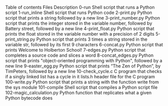 Table of contents
Files	Description
0-run	Shell script that runs a Python script
1-run_inline	Shell script that runs Python code
2-print.py	Python script that prints a string followed by a new line
3-print_number.py	Python script that prints the integer stored in the variable number, followed by Battery street, followed by a new line
4-print_float.py	Python script that prints the float stored in the variable number with a precision of 2 digits
5-print_string.py	Python script that prints 3 times a string stored in the variable str, followed by its first 9 characters
6-concat.py	Python script that prints Welcome to Holberton School!
7-edges.py	Python script that completes a source code and slices a word
8-concat_edges.py	Python script that prints "object-oriented programming with Python", followed by a new line
9-easter_egg.py	Python script that prints “The Zen of Python”, by TimPeters, followed by a new line
10-check_cycle.c	C program that checks if a singly linked list has a cycle in it
lists.h	header file for the C program
100-write.py	Python script that prints a string with the function write from the sys module
101-compile	Shell script that compiles a Python script file
102-magic_calculation.py	Python function that replicates what a given Python bytecode does